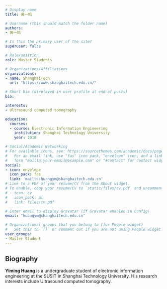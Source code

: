 ```yaml
---
# Display name
title: 黄一鸣

# Username (this should match the folder name)
authors:
- 黄一鸣

# Is this the primary user of the site?
superuser: false

# Role/position
role: Master Students

# Organizations/Affiliations
organizations:
- name: ShanghaiTech
  url: "https://www.shanghaitech.edu.cn/"

# Short bio (displayed in user profile at end of posts)
bio: 

interests:
- Ultrasound computed tomography

education:
  courses:
  - course: Electronic Information Engineering
    institution: Shanghai Technology University
    year: 2018

# Social/Academic Networking
# For available icons, see: https://sourcethemes.com/academic/docs/page-builder/#icons
#   For an email link, use "fas" icon pack, "envelope" icon, and a link in the
#   form "mailto:your-email@example.com" or "#contact" for contact widget.
social:
- icon: envelope
  icon_pack: fas
  link: 'mailto:huangym@shanghaitech.edu.cn'
# Link to a PDF of your resume/CV from the About widget.
# To enable, copy your resume/CV to `static/files/cv.pdf` and uncomment the lines below.
# - icon: cv
#   icon_pack: ai
#   link: files/cv.pdf

# Enter email to display Gravatar (if Gravatar enabled in Config)
email: "huangym@shanghaitech.edu.cn"

# Organizational groups that you belong to (for People widget)
#   Set this to `[]` or comment out if you are not using People widget.
user_groups:
- Master Student
---
```

## **Biography**

**Yiming Huang** is a undergraduate student of electronic information engineering at the SUSIT in Shanghai Technology University. His research interests include Ultrasound computed tomography.

​	
